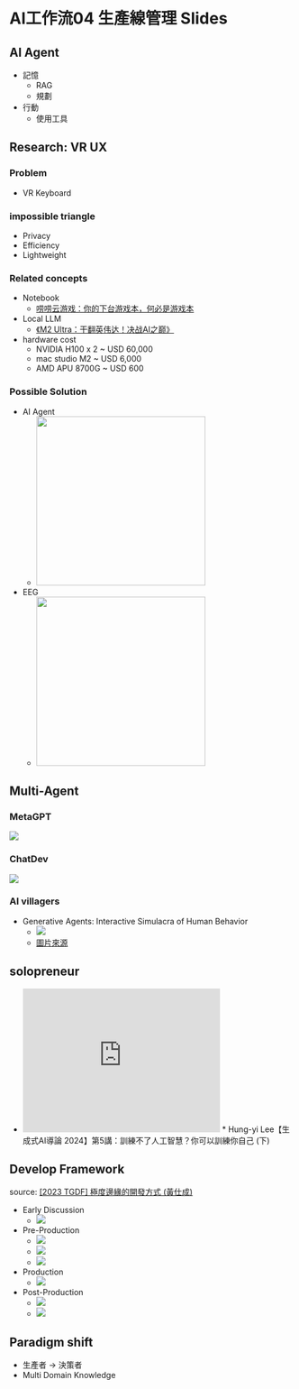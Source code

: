 # AI工作流04 生產線管理 Slides

<div class="slide">

## AI Agent
* 記憶
  * RAG
  * 規劃
* 行動
  * 使用工具

</div>

<div class="slide">

## Research: VR UX

### Problem
* VR Keyboard

### impossible triangle
* Privacy
* Efficiency
* Lightweight

### Related concepts
* Notebook
  * [唠唠云游戏：你的下台游戏本，何必是游戏本](https://www.youtube.com/watch?v=qH8AVOz5Gdg)
* Local LLM
  * [《M2 Ultra：干翻英伟达！决战AI之巅》](https://www.youtube.com/watch?v=UsfmqTb2NVY)
* hardware cost
  * NVIDIA H100 x 2 ~ USD 60,000
  * mac studio M2 ~ USD 6,000
  * AMD APU 8700G ~ USD 600

### Possible Solution
* AI Agent
  * <img src="./04/VR.webp" height="300">
* EEG
  * <img src="./04/EEG.webp" height="300">

</div>

<div class="slide">

## Multi-Agent

### MetaGPT 
![](./04/MetaGPT.webp)

### ChatDev
![](./04/ChatDev.webp)

### AI villagers
* Generative Agents: Interactive Simulacra of Human Behavior
  * ![](./04/multi-AI.webp)
  * [圖片來源](https://pub.aimind.so/generative-agents-interactive-simulacra-of-human-behavior-ec15fbb50543)

</div>


<div class="slide">

## solopreneur
* <iframe width="350" height="255" src="https://www.youtube.com/embed/UADDTfgeZdE" title="YouTube video player" frameborder="0" ></iframe>  
  * Hung-yi Lee【生成式AI導論 2024】第5講：訓練不了人工智慧？你可以訓練你自己 (下) 

</div>


<div class="slide">

## Develop Framework
source: [[2023 TGDF] 極度邊緣的開發方式 (黃仕成)](https://www.youtube.com/watch?v=yV0aYkDtqp8)
* Early Discussion
  * ![](./04/Ross%20Huang(0).webp)
* Pre-Production
  * ![](./04/Ross%20Huang(1).webp)
  * ![](./04/Ross%20Huang(2).webp)
  * ![](./04/Ross%20Huang(3).webp)
* Production
  * ![](./04/Ross%20Huang(4).webp)
* Post-Production
  * ![](./04/Ross%20Huang(5).webp)
  * ![](./04/Ross%20Huang(6).webp)

</div>

<div class="slide">

## Paradigm shift
* 生產者 → 決策者
* Multi Domain Knowledge

</div>
